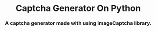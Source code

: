 
<h1 align="center">Captcha Generator On Python</h1>

<h3 align="center">A captcha generator made with using <strong>ImageCaptcha</strong> library.</h3>
